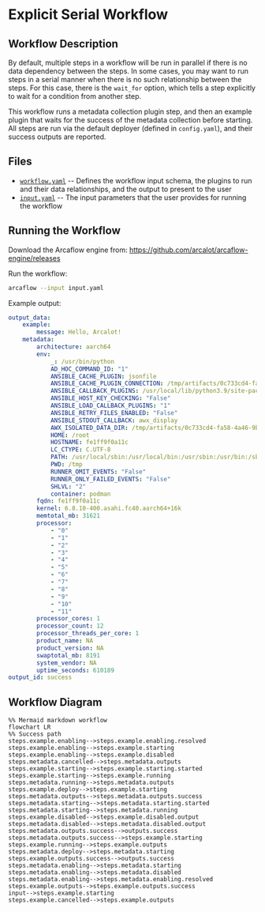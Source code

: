 # Explicit Serial Workflow

## Workflow Description

By default, multiple steps in a workflow will be run in parallel if there is no data
dependency between the steps. In some cases, you may want to run steps in a serial
manner when there is no such relationship between the steps. For this case, there is the
`wait_for` option, which tells a step explicitly to wait for a condition from another
step.

This workflow runs a metadata collection plugin step, and then an example plugin that
waits for the success of the metadata collection before starting. All steps are run via
the default deployer (defined in `config.yaml`), and their success outputs are reported.

## Files

- [`workflow.yaml`](workflow.yaml) -- Defines the workflow input schema, the plugins to
  run and their data relationships, and the output to present to the user
- [`input.yaml`](input.yaml) -- The input parameters that the user provides for running
  the workflow
                     
## Running the Workflow

Download the Arcaflow engine from: https://github.com/arcalot/arcaflow-engine/releases
 
Run the workflow:
```bash
arcaflow --input input.yaml
```

Example output:
```yaml
output_data:
    example:
        message: Hello, Arcalot!
    metadata:
        architecture: aarch64
        env:
            _: /usr/bin/python
            AD_HOC_COMMAND_ID: "1"
            ANSIBLE_CACHE_PLUGIN: jsonfile
            ANSIBLE_CACHE_PLUGIN_CONNECTION: /tmp/artifacts/0c733cd4-fa58-4a46-9b72-b95c55435377/fact_cache
            ANSIBLE_CALLBACK_PLUGINS: /usr/local/lib/python3.9/site-packages/ansible_runner/display_callback/callback
            ANSIBLE_HOST_KEY_CHECKING: "False"
            ANSIBLE_LOAD_CALLBACK_PLUGINS: "1"
            ANSIBLE_RETRY_FILES_ENABLED: "False"
            ANSIBLE_STDOUT_CALLBACK: awx_display
            AWX_ISOLATED_DATA_DIR: /tmp/artifacts/0c733cd4-fa58-4a46-9b72-b95c55435377
            HOME: /root
            HOSTNAME: fe1ff9f0a11c
            LC_CTYPE: C.UTF-8
            PATH: /usr/local/sbin:/usr/local/bin:/usr/sbin:/usr/bin:/sbin:/bin
            PWD: /tmp
            RUNNER_OMIT_EVENTS: "False"
            RUNNER_ONLY_FAILED_EVENTS: "False"
            SHLVL: "2"
            container: podman
        fqdn: fe1ff9f0a11c
        kernel: 6.8.10-400.asahi.fc40.aarch64+16k
        memtotal_mb: 31621
        processor:
            - "0"
            - "1"
            - "2"
            - "3"
            - "4"
            - "5"
            - "6"
            - "7"
            - "8"
            - "9"
            - "10"
            - "11"
        processor_cores: 1
        processor_count: 12
        processor_threads_per_core: 1
        product_name: NA
        product_version: NA
        swaptotal_mb: 8191
        system_vendor: NA
        uptime_seconds: 610189
output_id: success
```

## Workflow Diagram
```mermaid
%% Mermaid markdown workflow
flowchart LR
%% Success path
steps.example.enabling-->steps.example.enabling.resolved
steps.example.enabling-->steps.example.starting
steps.example.enabling-->steps.example.disabled
steps.metadata.cancelled-->steps.metadata.outputs
steps.example.starting-->steps.example.starting.started
steps.example.starting-->steps.example.running
steps.metadata.running-->steps.metadata.outputs
steps.example.deploy-->steps.example.starting
steps.metadata.outputs-->steps.metadata.outputs.success
steps.metadata.starting-->steps.metadata.starting.started
steps.metadata.starting-->steps.metadata.running
steps.example.disabled-->steps.example.disabled.output
steps.metadata.disabled-->steps.metadata.disabled.output
steps.metadata.outputs.success-->outputs.success
steps.metadata.outputs.success-->steps.example.starting
steps.example.running-->steps.example.outputs
steps.metadata.deploy-->steps.metadata.starting
steps.example.outputs.success-->outputs.success
steps.metadata.enabling-->steps.metadata.starting
steps.metadata.enabling-->steps.metadata.disabled
steps.metadata.enabling-->steps.metadata.enabling.resolved
steps.example.outputs-->steps.example.outputs.success
input-->steps.example.starting
steps.example.cancelled-->steps.example.outputs
```
